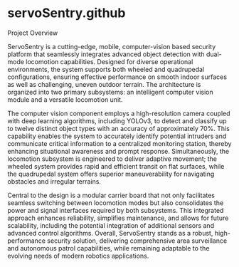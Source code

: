 # servoSentry.github
Project Overview

ServoSentry is a cutting-edge, mobile, computer-vision based security platform that seamlessly integrates advanced object detection with dual-mode locomotion capabilities. Designed for diverse operational environments, the system supports both wheeled and quadrupedal configurations, ensuring effective performance on smooth indoor surfaces as well as challenging, uneven outdoor terrain. The architecture is organized into two primary subsystems: an intelligent computer vision module and a versatile locomotion unit.

The computer vision component employs a high-resolution camera coupled with deep learning algorithms, including YOLOv3, to detect and classify up to twelve distinct object types with an accuracy of approximately 70%. This capability enables the system to accurately identify potential intruders and communicate critical information to a centralized monitoring station, thereby enhancing situational awareness and prompt response. Simultaneously, the locomotion subsystem is engineered to deliver adaptive movement; the wheeled system provides rapid and efficient transit on flat surfaces, while the quadrupedal system offers superior maneuverability for navigating obstacles and irregular terrains.

Central to the design is a modular carrier board that not only facilitates seamless switching between locomotion modes but also consolidates the power and signal interfaces required by both subsystems. This integrated approach enhances reliability, simplifies maintenance, and allows for future scalability, including the potential integration of additional sensors and advanced control algorithms. Overall, ServoSentry stands as a robust, high-performance security solution, delivering comprehensive area surveillance and autonomous patrol capabilities, while remaining adaptable to the evolving needs of modern robotics applications.

